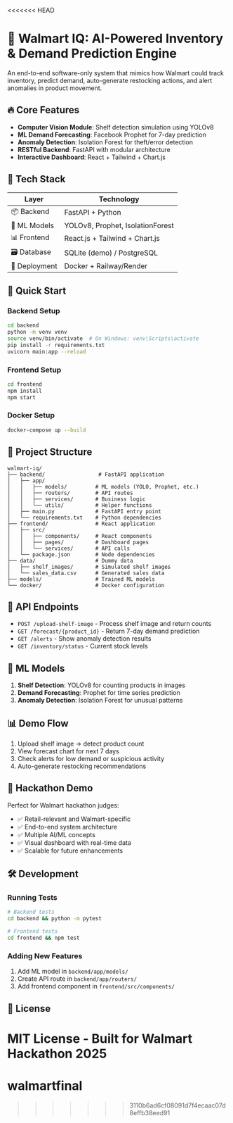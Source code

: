 <<<<<<< HEAD
# 🧠 Walmart IQ: AI-Powered Inventory & Demand Prediction Engine

An end-to-end software-only system that mimics how Walmart could track inventory, predict demand, auto-generate restocking actions, and alert anomalies in product movement.

## 🔥 Core Features

- **Computer Vision Module**: Shelf detection simulation using YOLOv8
- **ML Demand Forecasting**: Facebook Prophet for 7-day prediction
- **Anomaly Detection**: Isolation Forest for theft/error detection
- **RESTful Backend**: FastAPI with modular architecture
- **Interactive Dashboard**: React + Tailwind + Chart.js

## 🧱 Tech Stack

| Layer | Technology |
|-------|------------|
| 📦 Backend | FastAPI + Python |
| 🤖 ML Models | YOLOv8, Prophet, IsolationForest |
| 📊 Frontend | React.js + Tailwind + Chart.js |
| 🗃️ Database | SQLite (demo) / PostgreSQL |
| 🐳 Deployment | Docker + Railway/Render |

## 🚀 Quick Start

### Backend Setup
```bash
cd backend
python -m venv venv
source venv/bin/activate  # On Windows: venv\Scripts\activate
pip install -r requirements.txt
uvicorn main:app --reload
```

### Frontend Setup
```bash
cd frontend
npm install
npm start
```

### Docker Setup
```bash
docker-compose up --build
```

## 📁 Project Structure

```
walmart-iq/
├── backend/                 # FastAPI application
│   ├── app/
│   │   ├── models/         # ML models (YOLO, Prophet, etc.)
│   │   ├── routers/        # API routes
│   │   ├── services/       # Business logic
│   │   └── utils/          # Helper functions
│   ├── main.py             # FastAPI entry point
│   └── requirements.txt    # Python dependencies
├── frontend/               # React application
│   ├── src/
│   │   ├── components/     # React components
│   │   ├── pages/          # Dashboard pages
│   │   └── services/       # API calls
│   └── package.json        # Node dependencies
├── data/                   # Dummy data
│   ├── shelf_images/       # Simulated shelf images
│   └── sales_data.csv      # Generated sales data
├── models/                 # Trained ML models
└── docker/                 # Docker configuration
```

## 🎯 API Endpoints

- `POST /upload-shelf-image` - Process shelf image and return counts
- `GET /forecast/{product_id}` - Return 7-day demand prediction
- `GET /alerts` - Show anomaly detection results
- `GET /inventory/status` - Current stock levels

## 🧠 ML Models

1. **Shelf Detection**: YOLOv8 for counting products in images
2. **Demand Forecasting**: Prophet for time series prediction
3. **Anomaly Detection**: Isolation Forest for unusual patterns

## 📊 Demo Flow

1. Upload shelf image → detect product count
2. View forecast chart for next 7 days
3. Check alerts for low demand or suspicious activity
4. Auto-generate restocking recommendations

## 🎥 Hackathon Demo

Perfect for Walmart hackathon judges:
- ✅ Retail-relevant and Walmart-specific
- ✅ End-to-end system architecture
- ✅ Multiple AI/ML concepts
- ✅ Visual dashboard with real-time data
- ✅ Scalable for future enhancements

## 🛠️ Development

### Running Tests
```bash
# Backend tests
cd backend && python -m pytest

# Frontend tests
cd frontend && npm test
```

### Adding New Features
1. Add ML model in `backend/app/models/`
2. Create API route in `backend/app/routers/`
3. Add frontend component in `frontend/src/components/`

## 📝 License

MIT License - Built for Walmart Hackathon 2025
=======
# walmartfinal
>>>>>>> 3110b6ad6cf08091d7f4ecaac07d8effb38eed91
